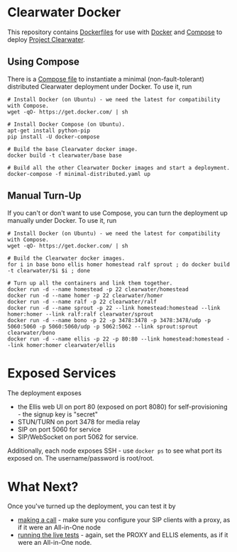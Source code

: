 # Clearwater Docker

This repository contains [Dockerfiles](https://docs.docker.com/reference/builder/) for use with [Docker](https://www.docker.com/) and [Compose](https://docs.docker.com/compose/) to deploy [Project Clearwater](http://www.projectclearwater.org).

## Using Compose

There is a [Compose file](minimal-distributed.yaml) to instantiate a minimal (non-fault-tolerant) distributed Clearwater deployment under Docker.  To use it, run

    # Install Docker (on Ubuntu) - we need the latest for compatibility with Compose.
    wget -qO- https://get.docker.com/ | sh

    # Install Docker Compose (on Ubuntu).
    apt-get install python-pip
    pip install -U docker-compose

    # Build the base Clearwater docker image.
    docker build -t clearwater/base base

    # Build all the other Clearwater Docker images and start a deployment.
    docker-compose -f minimal-distributed.yaml up

## Manual Turn-Up

If you can't or don't want to use Compose, you can turn the deployment up manually under Docker.  To use it, run

    # Install Docker (on Ubuntu) - we need the latest for compatibility with Compose.
    wget -qO- https://get.docker.com/ | sh

    # Build the Clearwater docker images.
    for i in base bono ellis homer homestead ralf sprout ; do docker build -t clearwater/$i $i ; done

    # Turn up all the containers and link them together.
    docker run -d --name homestead -p 22 clearwater/homestead
    docker run -d --name homer -p 22 clearwater/homer
    docker run -d --name ralf -p 22 clearwater/ralf
    docker run -d --name sprout -p 22 --link homestead:homestead --link homer:homer --link ralf:ralf clearwater/sprout
    docker run -d --name bono -p 22 -p 3478:3478 -p 3478:3478/udp -p 5060:5060 -p 5060:5060/udp -p 5062:5062 --link sprout:sprout clearwater/bono
    docker run -d --name ellis -p 22 -p 80:80 --link homestead:homestead --link homer:homer clearwater/ellis

# Exposed Services

The deployment exposes

-   the Ellis web UI on port 80 (exposed on port 8080) for self-provisioning - the signup key is "secret"
-   STUN/TURN on port 3478 for media relay
-   SIP on port 5060 for service
-   SIP/WebSocket on port 5062 for service.

Additionally, each node exposes SSH - use `docker ps` to see what port its exposed on.  The username/password is root/root.

# What Next?

Once you've turned up the deployment, you can test it by

-   [making a call](http://clearwater.readthedocs.org/en/latest/Making_your_first_call) - make sure you configure your SIP clients with a proxy, as if it were an All-in-One node
-   [running the live tests](http://clearwater.readthedocs.org/en/latest/Running_the_live_tests) - again, set the PROXY and ELLIS elements, as if it were an All-in-One node.
